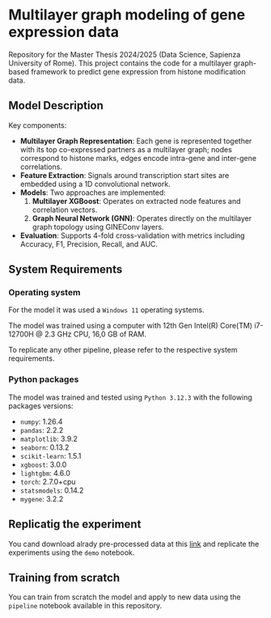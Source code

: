 # Multilayer graph modeling of gene expression data

Repository for the Master Thesis 2024/2025 (Data Science, Sapienza University of Rome). 
This project contains the code for a multilayer graph-based framework to predict gene expression from histone modification data.

## Model Description

Key components:
- **Multilayer Graph Representation**: Each gene is represented together with its top co-expressed partners as a multilayer graph; nodes correspond to histone marks, edges encode intra-gene and inter-gene correlations.
- **Feature Extraction**: Signals around transcription start sites are embedded using a 1D convolutional network.
- **Models**: Two approaches are implemented:
  1. **Multilayer XGBoost**: Operates on extracted node features and correlation vectors.
  2. **Graph Neural Network (GNN)**: Operates directly on the multilayer graph topology using GINEConv layers.
- **Evaluation**: Supports 4-fold cross-validation with metrics including Accuracy, F1, Precision, Recall, and AUC.


## System Requirements

### Operating system 

For the model it was used a `Windows 11`  operating systems.

The model was trained using a computer with 12th Gen Intel(R) Core(TM) i7-12700H @ 2.3 GHz CPU, 16,0 GB of RAM.

To replicate any other pipeline, please refer to the respective system requirements.

### Python packages

The model was trained and tested using `Python 3.12.3` with the following packages versions:

- `numpy`: 1.26.4  
- `pandas`: 2.2.2  
- `matplotlib`: 3.9.2  
- `seaborn`: 0.13.2  
- `scikit-learn`: 1.5.1  
- `xgboost`: 3.0.0  
- `lightgbm`: 4.6.0  
- `torch`: 2.7.0+cpu  
- `statsmodels`: 0.14.2  
- `mygene`: 3.2.2

## Replicatig the experiment

You cand download alrady pre-processed data at this [link](https://drive.google.com/drive/folders/1O4oE5gS5j4Jx9Y0D_gjBhJ2ppOAOoZy6?usp=sharing) and replicate the experiments using the `demo` notebook.

## Training from scratch 

You can train from scratch the model and apply to new data using the `pipeline` notebook available in this repository. 


